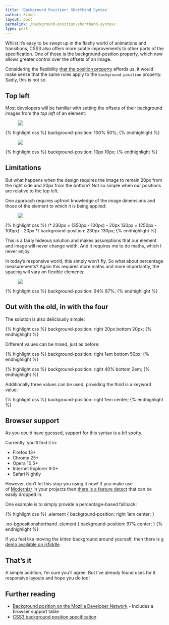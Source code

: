 ```yaml
---
title: 'Background Position: Shorthand Syntax'
author: Simon
layout: post
permalink: /background-position-shorthand-syntax/
type: post
---
```

Whilst it&#8217;s easy to be swept up in the flashy world of animations and transitions, CSS3 also offers more subtle improvements to other parts of the specification. One of those is the background-position property, which now allows greater control over the offsets of an image.

Considering the flexibility [that the position property][1] affords us, it would make sense that the same rules apply to the `background-position` property. Sadly, this is not so.

## Top left

Most developers will be familiar with setting the offsets of their background images from the *top left* of an element:

<figure class="Post-imgContainer">
    <img class="Post-imgElem" src="/assets/images/uploads/2012/08/bgp-100-50-300x216.png">
</figure>

{% highlight css %}
background-position: 100% 50%;
{% endhighlight %}

<figure class="Post-imgContainer">
    <img class="Post-imgElem" src="/assets/images/uploads/2012/08/bgp-10px-10px-300x216.jpg">
</figure>

{% highlight css %}
background-position: 10px 10px;
{% endhighlight %}

## Limitations

But what happens when the design requires the image to remain 20px from the right side and 20px from the bottom? Not so simple when our positions are relative to the top left.

One approach requires upfront knowledge of the image dimensions and those of the element to which it is being applied:

<figure class="Post-imgContainer">
    <img class="Post-imgElem" src="/assets/images/uploads/2012/08/bgp-right-20px-bottom-20px-300x216.jpg">
</figure>

{% highlight css %}
/*
230px = (350px - 100px) - 20px
130px = (250px - 100px) - 20px
*/
background-position: 230px 130px;
{% endhighlight %}

This is a fairly hideous solution and makes assumptions that our element and image will never change width. And it requires me to do maths, which I never enjoy.

In today&#8217;s responsive world, this simply won&#8217;t fly. So what about percentage measurements? Again this requires more maths and more importantly, the spacing will vary on flexible elements:

<figure class="Post-imgContainer">
    <img class="Post-imgElem" src="/assets/images/uploads/2012/08/flexible-fail.jpg">
</figure>

{% highlight css %}
background-position: 94% 87%;
{% endhighlight %}

## Out with the old, in with the four

The solution is also deliciously simple:

{% highlight css %}
background-position: right 20px bottom 20px;
{% endhighlight %}

Different values can be mixed, just as before:

{% highlight css %}
background-position: right 1em bottom 50px;
{% endhighlight %}

{% highlight css %}
background-position: right 40% bottom 2em;
{% endhighlight %}

Additionally three values can be used, providing the third is a keyword value:

{% highlight css %}
background-position: right 1em center;
{% endhighlight %}

## Browser support

As you could have guessed, support for this syntax is a *bit* spotty.

Currently, you&#8217;ll find it in:

*   Firefox 13+
*   Chrome 25+
*   Opera 10.5+
*   Internet Explorer 9.0+
*   Safari Nightly

However, don&#8217;t let this stop you using it now! If you make use of [Modernizr][2] in your projects then [there is a feature detect][3] that can be easily dropped in.

One example is to simply provide a percentage-based fallback:

{% highlight css %}
.element {
    background-position: right 1em center;
}

.no-bgpositionshorthand .element {
    background-position: 97% center;
}
{% endhighlight %}

If you feel like moving the kitten background around yourself, then there is [a demo available on jsfiddle][4].

## That&#8217;s it

A simple addition, I&#8217;m sure you&#8217;ll agree. But I&#8217;ve already found uses for it responsive layouts and hope you do too!

## Further reading

*   [Background position on the Mozilla Developer Network][5] - Includes a browser support table
*   [CSS3 background position specification][6]

 [1]: https://developer.mozilla.org/en/CSS/position
 [2]: http://modernizr.com/
 [3]: https://github.com/Modernizr/Modernizr/blob/master/feature-detects/css-backgroundposition-shorthand.js
 [4]: http://jsfiddle.net/Blink/jeYUK/
 [5]: https://developer.mozilla.org/en/CSS/background-position
 [6]: http://www.w3.org/TR/css3-background/#background-position
